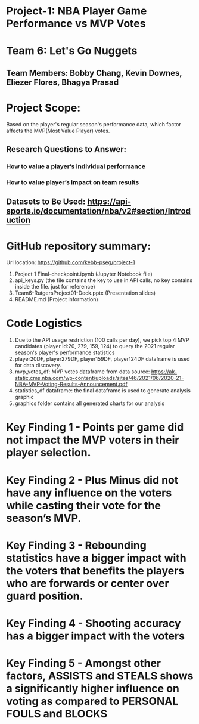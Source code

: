 
# Project-1: NBA Player Game Performance vs MVP Votes

# Team 6: Let's Go Nuggets
## Team Members: Bobby Chang, Kevin Downes, Eliezer Flores, Bhagya Prasad

# Project Scope:
Based on the player's regular season's performance data, which factor affects the MVP(Most Value Player) votes. 
## Research Questions to Answer:
### How to value a player’s individual performance
### How to value player’s impact on team results
## Datasets to Be Used: https://api-sports.io/documentation/nba/v2#section/Introduction
  
# GitHub repository summary: 
Url location: https://github.com/kebb-pseg/project-1
1. Project 1 Final-checkpoint.ipynb (Jupyter Notebook file)
2. api_keys.py (the file contains the key to use in API calls, no key contains inside the file. just for reference)
3. Team6-RutgersProject01-Deck.pptx (Presentation slides)
4. README.md (Project information)

# Code Logistics
1.  Due to the API usage restriction (100 calls per day), we pick top 4 MVP candidates (player Id:20, 279, 159, 124) to query the 2021 regular season's player's performance statistics
2.  player20DF, player279DF, player159DF, player124DF dataframe is used for data discovery.
4.  mvp_votes_df: MVP votes dataframe from data source: https://ak-static.cms.nba.com/wp-content/uploads/sites/46/2021/06/2020-21-NBA-MVP-Voting-Results-Announcement.pdf
5.  statistics_df dataframe: the final dataframe is used to generate analysis graphic 
6.  graphics folder contains all generated charts for our analysis

# Key Finding 1 - Points per game did not impact the MVP voters in their player selection. 
# Key Finding 2 - Plus Minus did not have any influence on the voters while casting their vote for the season’s MVP.
# Key Finding 3 - Rebounding statistics have a bigger impact with the voters that benefits the players who are forwards or center over guard position.
# Key Finding 4 - Shooting accuracy has a bigger impact with the voters
# Key Finding 5 - Amongst other factors, ASSISTS and STEALS shows a significantly higher influence on voting as compared to PERSONAL FOULS and BLOCKS









